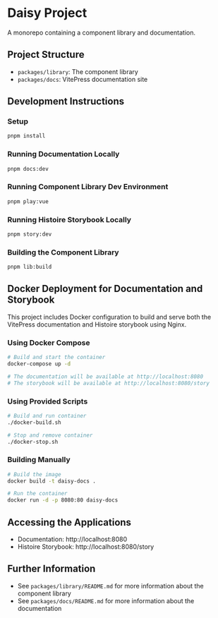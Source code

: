 # Daisy Project

A monorepo containing a component library and documentation.

## Project Structure

- `packages/library`: The component library
- `packages/docs`: VitePress documentation site

## Development Instructions

### Setup

```bash
pnpm install
```

### Running Documentation Locally

```bash
pnpm docs:dev
```

### Running Component Library Dev Environment

```bash
pnpm play:vue
```

### Running Histoire Storybook Locally

```bash
pnpm story:dev
```

### Building the Component Library

```bash
pnpm lib:build
```

## Docker Deployment for Documentation and Storybook

This project includes Docker configuration to build and serve both the VitePress documentation and Histoire storybook using Nginx.

### Using Docker Compose

```bash
# Build and start the container
docker-compose up -d

# The documentation will be available at http://localhost:8080
# The storybook will be available at http://localhost:8080/story
```

### Using Provided Scripts

```bash
# Build and run container
./docker-build.sh

# Stop and remove container
./docker-stop.sh
```

### Building Manually

```bash
# Build the image
docker build -t daisy-docs .

# Run the container
docker run -d -p 8080:80 daisy-docs
```

## Accessing the Applications

- Documentation: http://localhost:8080
- Histoire Storybook: http://localhost:8080/story

## Further Information

- See `packages/library/README.md` for more information about the component library
- See `packages/docs/README.md` for more information about the documentation 